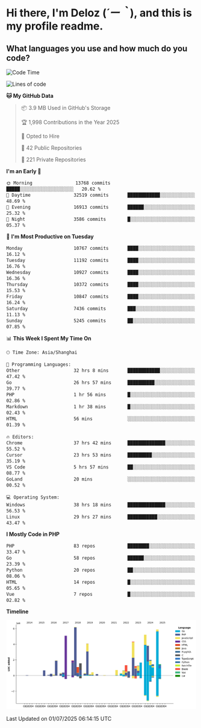 # **Hi there, I'm Deloz (*´ー｀*), and this is my profile readme.**

## **What languages you use and how much do you code?**

<!--START_SECTION:waka-->
![Code Time](http://img.shields.io/badge/Code%20Time-6%2C815%20hrs%2050%20mins-blue)

![Lines of code](https://img.shields.io/badge/From%20Hello%20World%20I%27ve%20Written-56.0%20million%20lines%20of%20code-blue)

**🐱 My GitHub Data** 

> 📦 3.9 MB Used in GitHub's Storage 
 > 
> 🏆 1,998 Contributions in the Year 2025
 > 
> 💼 Opted to Hire
 > 
> 📜 42 Public Repositories 
 > 
> 🔑 221 Private Repositories 
 > 
**I'm an Early 🐤** 

```text
🌞 Morning                13768 commits       █████░░░░░░░░░░░░░░░░░░░░   20.62 % 
🌆 Daytime                32519 commits       ████████████░░░░░░░░░░░░░   48.69 % 
🌃 Evening                16913 commits       ██████░░░░░░░░░░░░░░░░░░░   25.32 % 
🌙 Night                  3586 commits        █░░░░░░░░░░░░░░░░░░░░░░░░   05.37 % 
```
📅 **I'm Most Productive on Tuesday** 

```text
Monday                   10767 commits       ████░░░░░░░░░░░░░░░░░░░░░   16.12 % 
Tuesday                  11192 commits       ████░░░░░░░░░░░░░░░░░░░░░   16.76 % 
Wednesday                10927 commits       ████░░░░░░░░░░░░░░░░░░░░░   16.36 % 
Thursday                 10372 commits       ████░░░░░░░░░░░░░░░░░░░░░   15.53 % 
Friday                   10847 commits       ████░░░░░░░░░░░░░░░░░░░░░   16.24 % 
Saturday                 7436 commits        ███░░░░░░░░░░░░░░░░░░░░░░   11.13 % 
Sunday                   5245 commits        ██░░░░░░░░░░░░░░░░░░░░░░░   07.85 % 
```


📊 **This Week I Spent My Time On** 

```text
🕑︎ Time Zone: Asia/Shanghai

💬 Programming Languages: 
Other                    32 hrs 8 mins       ████████████░░░░░░░░░░░░░   47.42 % 
Go                       26 hrs 57 mins      ██████████░░░░░░░░░░░░░░░   39.77 % 
PHP                      1 hr 56 mins        █░░░░░░░░░░░░░░░░░░░░░░░░   02.86 % 
Markdown                 1 hr 38 mins        █░░░░░░░░░░░░░░░░░░░░░░░░   02.43 % 
HTML                     56 mins             ░░░░░░░░░░░░░░░░░░░░░░░░░   01.39 % 

🔥 Editors: 
Chrome                   37 hrs 42 mins      ██████████████░░░░░░░░░░░   55.52 % 
Cursor                   23 hrs 53 mins      █████████░░░░░░░░░░░░░░░░   35.19 % 
VS Code                  5 hrs 57 mins       ██░░░░░░░░░░░░░░░░░░░░░░░   08.77 % 
GoLand                   20 mins             ░░░░░░░░░░░░░░░░░░░░░░░░░   00.52 % 

💻 Operating System: 
Windows                  38 hrs 18 mins      ██████████████░░░░░░░░░░░   56.53 % 
Linux                    29 hrs 27 mins      ███████████░░░░░░░░░░░░░░   43.47 % 
```

**I Mostly Code in PHP** 

```text
PHP                      83 repos            ████████░░░░░░░░░░░░░░░░░   33.47 % 
Go                       58 repos            ██████░░░░░░░░░░░░░░░░░░░   23.39 % 
Python                   20 repos            ██░░░░░░░░░░░░░░░░░░░░░░░   08.06 % 
HTML                     14 repos            █░░░░░░░░░░░░░░░░░░░░░░░░   05.65 % 
Vue                      7 repos             █░░░░░░░░░░░░░░░░░░░░░░░░   02.82 % 
```



**Timeline**

![Lines of Code chart](https://raw.githubusercontent.com/deloz/deloz/main/assets/bar_graph.png)


 Last Updated on 01/07/2025 06:14:15 UTC
<!--END_SECTION:waka-->
